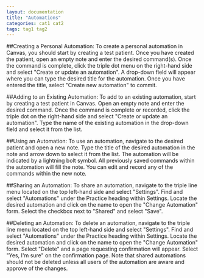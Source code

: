 ```yaml
---
layout: documentation
title: "Automations"
categories: cat1 cat2
tags: tag1 tag2
---
```



##Creating a Personal Automation:
To create a personal automation in Canvas, you should start by creating a test patient. Once you have created the patient, open an empty note and enter the desired command(s). Once the command is complete, click the triple dot menu on the right-hand side and select "Create or update an automation". A drop-down field will appear where you can type the desired title for the automation. Once you have entered the title, select "Create new automation" to commit.

##Adding to an Existing Automation:
To add to an existing automation, start by creating a test patient in Canvas. Open an empty note and enter the desired command. Once the command is complete or recorded, click the triple dot on the right-hand side and select "Create or update an automation". Type the name of the existing automation in the drop-down field and select it from the list.

##Using an Automation:
To use an automation, navigate to the desired patient and open a new note. Type the title of the desired automation in the note and arrow down to select it from the list. The automation will be indicated by a lightning bolt symbol. All previously saved commands within the automation will fill the note. You can edit and record any of the commands within the new note.

##Sharing an Automation:
To share an automation, navigate to the triple line menu located on the top left-hand side and select "Settings". Find and select "Automations" under the Practice heading within Settings. Locate the desired automation and click on the name to open the "Change Automation" form. Select the checkbox next to "Shared" and select "Save".

##Deleting an Automation:
To delete an automation, navigate to the triple line menu located on the top left-hand side and select "Settings". Find and select "Automations" under the Practice heading within Settings. Locate the desired automation and click on the name to open the "Change Automation" form. Select "Delete" and a page requesting confirmation will appear. Select "Yes, I'm sure" on the confirmation page. Note that shared automations should not be deleted unless all users of the automation are aware and approve of the changes.
